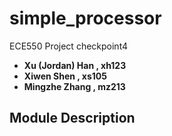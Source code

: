 # simple_processor
ECE550 Project checkpoint4

- **Xu (Jordan) Han , xh123**
- **Xiwen Shen , xs105**
- **Mingzhe Zhang , mz213**

## Module Description

